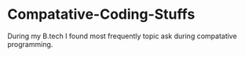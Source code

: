 # Compatative-Coding-Stuffs
During my B.tech I found most frequently topic ask during compatative programming.

